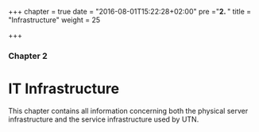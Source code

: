 +++
chapter = true
date = "2016-08-01T15:22:28+02:00"
pre ="<b>2. </b>"
title = "Infrastructure"
weight = 25

+++

### Chapter 2

# IT Infrastructure

This chapter contains all information concerning both the physical server infrastructure and the service infrastructure used by UTN.
